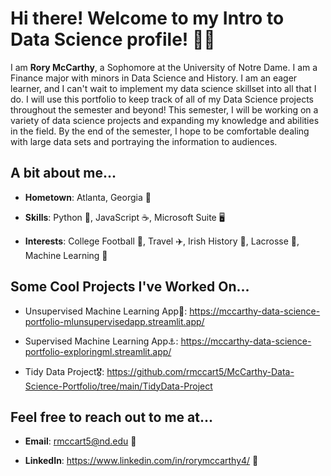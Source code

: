 # Hi there! Welcome to my Intro to Data Science profile! 👨‍🔬
I am **Rory McCarthy**, a Sophomore at the University of Notre Dame. I am a Finance major with minors in Data Science and History. I am an eager learner, and I can't wait to implement my data science skillset into all that I do. I will use this portfolio to keep track of all of my Data Science projects throughout the semester and beyond! This semester, I will be working on a variety of data science projects and expanding my knowledge and abilities in the field. By the end of the semester, I hope to be comfortable dealing with large data sets and portraying the information to audiences.

## A bit about me...
+ **Hometown**: Atlanta, Georgia 🍑

+ **Skills**: Python 🐍, JavaScript ☕, Microsoft Suite 🖥️

+ **Interests**: College Football 🏈, Travel ✈️, Irish History 📖, Lacrosse 🥍, Machine Learning 🧭

## Some Cool Projects I've Worked On...
+ Unsupervised Machine Learning App🚋: https://mccarthy-data-science-portfolio-mlunsupervisedapp.streamlit.app/
  
+ Supervised Machine Learning App⚓: https://mccarthy-data-science-portfolio-exploringml.streamlit.app/

+ Tidy Data Project🎖️: https://github.com/rmccart5/McCarthy-Data-Science-Portfolio/tree/main/TidyData-Project 

## Feel free to reach out to me at...

+ **Email**: rmccart5@nd.edu 📧

+ **LinkedIn**: https://www.linkedin.com/in/rorymccarthy4/ 🤝
<!--
**rmccart5/rmccart5** is a ✨ _special_ ✨ repository because its `README.md` (this file) appears on your GitHub profile.

-->
